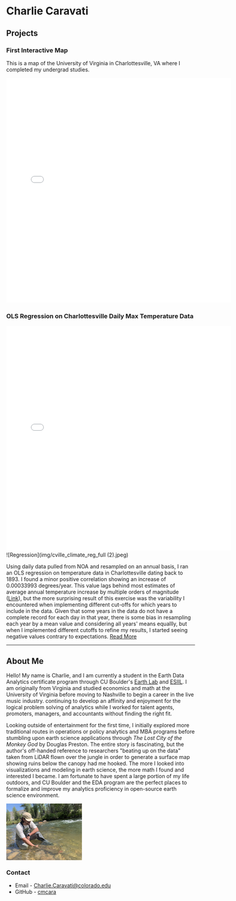 # Charlie Caravati #

<style>
img, iframe {
  display: block;
  margin: 0;
  padding: 0;
}
</style>

## Projects ##

### First Interactive Map ###
This is a map of the University of Virginia in Charlottesville, VA where I completed my undergrad studies.

<embed type="text/html" src="img/uva.html" width="600" height="600">

### OLS Regression on Charlottesville Daily Max Temperature Data ###
<embed type="text/html" src="img/cville_int_plot (3).html" width="600" height="600"> 
![Regression](img/cville_climate_reg_full (2).jpeg)
  
Using daily data pulled from NOA and resampled on an annual basis, I ran an OLS regression on temperature data in Charlottesville dating back to 1893. I found a minor positive correlation showing an increase of 0.00033993 degrees/year. This value lags behind most estimates of average annual temperature increase by multiple orders of magnitude ([Link](https://www.climate.gov/news-features/understanding-climate/climate-change-global-temperature)), but the more surprising result of this exercise was the variability I encountered when implementing different cut-offs for which years to include in the data. Given that some years in the data do not have a complete record for each day in that year, there is some bias in resampling each year by a mean value and considering all years' means equallly, but when I implemented different cutoffs to refine my results, I started seeing negative values contrary to expectations. [Read More](projects/cville_regression_project.html)

----------

## About Me ##
Hello! My name is Charlie, and I am currently a student in the Earth Data Analytics certificate program through CU Boulder's [Earth Lab](https://earthlab.colorado.edu/) and [ESIIL](https://esiil.org/). I am originally from Virginia and studied economics and math at the University of Virginia before moving to Nashville to begin a career in the live music industry. continuing to develop an affinity and enjoyment for the logical problem solving of analytics while I worked for talent agents, promoters, managers, and accountants without finding the right fit. 
  
Looking outside of entertainment for the first time, I initially explored more traditional routes in operations or policy analytics and MBA programs before stumbling upon earth science applications through *The Lost City of the Monkey God* by Douglas Preston. The entire story is fascinating, but the author's off-handed reference to researchers "beating up on the data" taken from LiDAR flown over the jungle in order to generate a surface map showing ruins below the canopy had me hooked. The more I looked into visualizations and modeling in earth science, the more math I found and interested I became. I am fortunate to have spent a large portion of my life outdoors, and CU Boulder and the EDA program are the perfect places to formalize and improve my  analytics proficiency in open-source earth science environment.

<img 
  src="/img/Fish Picture.png" 
  alt="Test image of me holding a fish" 
  width="40%">
  
### Contact ###
* Email - <Charlie.Caravati@colorado.edu>
* GitHub - [cmcara](https://github.com/cmcara)
